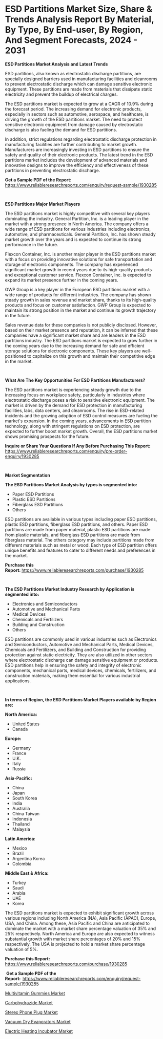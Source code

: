 <p><h1>ESD Partitions Market Size, Share & Trends Analysis Report By Material, By Type, By End-user, By Region, And Segment Forecasts, 2024 - 2031</h1></p><p><strong>ESD Partitions Market Analysis and Latest Trends</strong></p>
<p><p>ESD partitions, also known as electrostatic discharge partitions, are specially designed barriers used in manufacturing facilities and cleanrooms to prevent electrostatic discharge which can damage sensitive electronic equipment. These partitions are made from materials that dissipate static electricity and prevent the buildup of electrical charges.</p><p>The ESD partitions market is expected to grow at a CAGR of 10.9% during the forecast period. The increasing demand for electronic products, especially in sectors such as automotive, aerospace, and healthcare, is driving the growth of the ESD partitions market. The need to protect sensitive electronic equipment from damage caused by electrostatic discharge is also fueling the demand for ESD partitions.</p><p>In addition, strict regulations regarding electrostatic discharge protection in manufacturing facilities are further contributing to market growth. Manufacturers are increasingly investing in ESD partitions to ensure the safety and quality of their electronic products. The latest trend in the ESD partitions market includes the development of advanced materials and innovative designs to improve the efficiency and effectiveness of these partitions in preventing electrostatic discharge.</p></p>
<p><strong>Get a Sample PDF of the Report:&nbsp;</strong> <a href="https://www.reliableresearchreports.com/enquiry/request-sample/1930285">https://www.reliableresearchreports.com/enquiry/request-sample/1930285</a></p>
<p>&nbsp;</p>
<p><strong>ESD Partitions Major Market Players</strong></p>
<p><p>The ESD partitions market is highly competitive with several key players dominating the industry. General Partition, Inc. is a leading player in the market with a strong presence in North America. The company offers a wide range of ESD partitions for various industries including electronics, automotive, and pharmaceuticals. General Partition, Inc. has shown steady market growth over the years and is expected to continue its strong performance in the future.</p><p>Flexcon Container, Inc. is another major player in the ESD partitions market with a focus on providing innovative solutions for safe transportation and storage of electronic components. The company has experienced significant market growth in recent years due to its high-quality products and exceptional customer service. Flexcon Container, Inc. is expected to expand its market presence further in the coming years.</p><p>GWP Group is a key player in the European ESD partitions market with a wide range of products for different industries. The company has shown steady growth in sales revenue and market share, thanks to its high-quality products and focus on customer satisfaction. GWP Group is expected to maintain its strong position in the market and continue its growth trajectory in the future.</p><p>Sales revenue data for these companies is not publicly disclosed. However, based on their market presence and reputation, it can be inferred that these companies have a significant market share and are leaders in the ESD partitions industry. The ESD partitions market is expected to grow further in the coming years due to the increasing demand for safe and efficient storage solutions for electronic components. These key players are well-positioned to capitalize on this growth and maintain their competitive edge in the market.</p></p>
<p>&nbsp;</p>
<p><strong>What Are The Key Opportunities For ESD Partitions Manufacturers?</strong></p>
<p><p>The ESD partitions market is experiencing steady growth due to the increasing focus on workplace safety, particularly in industries where electrostatic discharge poses a risk to sensitive electronic equipment. The market is driven by the demand for ESD protection in manufacturing facilities, labs, data centers, and cleanrooms. The rise in ESD-related incidents and the growing adoption of ESD control measures are fueling the market's expansion. In the coming years, advancements in ESD partition technology, along with stringent regulations on ESD protection, are expected to further boost market growth. Overall, the ESD partitions market shows promising prospects for the future.</p></p>
<p><strong>Inquire or Share Your Questions If Any Before Purchasing This Report:</strong> <a href="https://www.reliableresearchreports.com/enquiry/pre-order-enquiry/1930285">https://www.reliableresearchreports.com/enquiry/pre-order-enquiry/1930285</a></p>
<p>&nbsp;</p>
<p><strong>Market Segmentation</strong></p>
<p><strong>The ESD Partitions Market Analysis by types is segmented into:</strong></p>
<p><ul><li>Paper ESD Partitions</li><li>Plastic ESD Partitions</li><li>Fiberglass ESD Partitions</li><li>Others</li></ul></p>
<p><p>ESD partitions are available in various types including paper ESD partitions, plastic ESD partitions, fiberglass ESD partitions, and others. Paper ESD partitions are made from paper material, plastic ESD partitions are made from plastic materials, and fiberglass ESD partitions are made from fiberglass material. The others category may include partitions made from different materials such as metal or wood. Each type of ESD partition offers unique benefits and features to cater to different needs and preferences in the market.</p></p>
<p><strong>Purchase this Report:&nbsp;</strong><a href="https://www.reliableresearchreports.com/purchase/1930285">https://www.reliableresearchreports.com/purchase/1930285</a></p>
<p>&nbsp;</p>
<p><strong>The ESD Partitions Market Industry Research by Application is segmented into:</strong></p>
<p><ul><li>Electronics and Semiconductors</li><li>Automotive and Mechanical Parts</li><li>Medical Devices</li><li>Chemicals and Fertilizers</li><li>Building and Construction</li><li>Others</li></ul></p>
<p><p>ESD partitions are commonly used in various industries such as Electronics and Semiconductors, Automotive and Mechanical Parts, Medical Devices, Chemicals and Fertilizers, and Building and Construction for providing protection against static electricity. They are also utilized in other sectors where electrostatic discharge can damage sensitive equipment or products. ESD partitions help in ensuring the safety and integrity of electronic components, mechanical parts, medical devices, chemicals, fertilizers, and construction materials, making them essential for various industrial applications.</p></p>
<p>&nbsp;</p>
<p><strong>In terms of Region, the ESD Partitions Market Players available by Region are:</strong></p>
<p>
    <p> <strong> North America: </strong>
        <ul>
            <li>United States</li>
            <li>Canada</li>
        </ul>
        </p> 
    <p> <strong> Europe: </strong>
        <ul>
            <li>Germany</li>
            <li>France</li>
            <li>U.K.</li>
            <li>Italy</li>
            <li>Russia</li>
        </ul>
        </p> 
    <p> <strong> Asia-Pacific: </strong>
        <ul>
            <li>China</li>
            <li>Japan</li>
            <li>South Korea</li>
            <li>India</li>
            <li>Australia</li>
            <li>China Taiwan</li>
            <li>Indonesia</li>
            <li>Thailand</li>
            <li>Malaysia</li>
        </ul>
        </p> 
    <p> <strong> Latin America: </strong>
        <ul>
            <li>Mexico</li>
            <li>Brazil</li>
            <li>Argentina Korea</li>
            <li>Colombia</li>
        </ul>
        </p> 
    <p> <strong> Middle East & Africa: </strong>
        <ul>
            <li>Turkey</li>
            <li>Saudi</li>
            <li>Arabia</li>
            <li>UAE</li>
            <li>Korea</li>
        </ul>
    </p>
    </p>
<p><p>The ESD partitions market is expected to exhibit significant growth across various regions including North America (NA), Asia Pacific (APAC), Europe, USA, and China. Among these, Asia Pacific and China are anticipated to dominate the market with a market share percentage valuation of 35% and 25% respectively. North America and Europe are also expected to witness substantial growth with market share percentages of 20% and 15% respectively. The USA is projected to hold a market share percentage valuation of 5%.</p></p>
<p><strong>Purchase this Report: </strong><a href="https://www.reliableresearchreports.com/purchase/1930285">https://www.reliableresearchreports.com/purchase/1930285</a></p>
<p>&nbsp;<strong>Get a Sample PDF of the Report:&nbsp;&nbsp;</strong><a href="https://www.reliableresearchreports.com/enquiry/request-sample/1930285">https://www.reliableresearchreports.com/enquiry/request-sample/1930285</a></p>
<p><strong></strong></p>
<p><p><a href="https://github.com/nicholepatriciadoylenwnrjr0/Market-Research-Report-List-1/blob/main/multivitamin-gummies-market.md">Multivitamin Gummies Market</a></p><p><a href="https://view.publitas.com/reportprime-1/carbohydrazide-market-provides-detailed-segmentation-of-this-market-based-on-type-application-and-region-and-forecast-for-the-period-from-2024-2031/">Carbohydrazide Market</a></p><p><a href="https://view.publitas.com/reportprime-1/stereo-phone-plug-market-size-2024-2031-global-industrial-analysis-key-geographical-regions-market-share-top-key-players-product-types-and-forecast-research-report/">Stereo Phone Plug Market</a></p><p><a href="https://gentle-editor-9db.notion.site/Vacuum-Dry-Evaporators-Market-Challenges-Opportunities-and-Growth-Drivers-and-Major-Market-Player-1a369c35c1754cb6af3882f429a4c951">Vacuum Dry Evaporators Market</a></p><p><a href="https://spotless-saver-8fd.notion.site/Electric-Heating-Incubator-Market-Size-and-Examines-its-Market-Scope-with-a-Primary-Focus-on-Growt-73e822cdb67d491ea4987d786df8d79b">Electric Heating Incubator Market</a></p></p>
